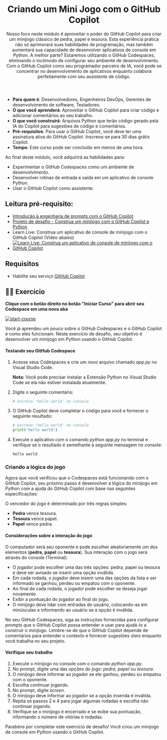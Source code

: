 <header>

# Criando um Mini Jogo com o GitHub Copilot

Nosso foco neste módulo é aproveitar o poder do GitHub Copilot para criar um minijogo clássico de pedra, papel e tesoura. Esta experiência prática não só aprimorará suas habilidades de programação, mas também aumentará sua capacidade de desenvolver aplicativos de console em Python. A melhor parte? Estaremos utilizando o GitHub Codespaces, eliminando o incômodo de configurar seu ambiente de desenvolvimento. Com o GitHub Copilot como seu programador parceiro de IA, você pode se concentrar no desenvolvimento de aplicativos enquanto colabora perfeitamente com seu assistente de código.

</header>


- **Para quem é**: Desenvolvedores, Engenheiros DevOps, Gerentes de desenvolvimento de software, Testadores.
- **O que você aprenderá**: Aproveitar o GitHub Copilot para criar código e adicionar comentários ao seu trabalho.
- **O que você construirá**: Arquivos Python que terão código gerado pela IA do Copilot para sugestões de código e comentários.
- **Pré-requisitos**: Para usar o GitHub Copilot, você deve ter uma assinatura ativa do GitHub Copilot. Inscreva-se para 30 dias grátis Copilot.
- **Tempo**: Este curso pode ser concluído em menos de uma hora.

Ao final deste módulo, você adquirirá as habilidades para:

- Experimentar o GitHub Codespaces como um ambiente de desenvolvimento.
- Desenvolver rotinas de entrada e saída em um aplicativo de console Python.
- Usar o GitHub Copilot como assistente.

## Leitura pré-requisito:
- [Introdução à engenharia de prompts com o GitHub Copilot](https://learn.microsoft.com/training/modules/introduction-prompt-engineering-with-github-copilot//?WT.mc_id=academic-113596-abartolo)
- [Projeto de desafio - Construa um minijogo com o GitHub Copilot e Python](https://learn.microsoft.com/training/modules/challenge-project-create-mini-game-with-copilot/?WT.mc_id=academic-113596-abartolo)
- Learn Live: Construa um aplicativo de console de minijogo com o GitHub Copilot (Vídeo abaixo)
- [![Learn Live: Construa um aplicativo de console de minijogo com o GitHub Copilot](https://mediusimg.event.microsoft.com/video-53275/b508053c0b/thumbnail.jpg?sv=2018-03-28&sr=c&sig=k6NthrPwnvBfDPNAEBQaYaVzlJavZ8pnWuP6OcKm4Bs%3D&se=2028-11-18T05%3A23%3A52Z&sp=r)](https://ignite.microsoft.com/sessions/aeaf1e85-65e2-497d-aaf5-724d85213aa1?WT.mc_id=academic-113596-abartolo)


## Requisitos

- Habilite seu serviço [GitHub Copilot](https://github.com/github-copilot/signup)

## 💪🏽 Exercício

**Clique com o botão direito no botão "Iniciar Curso" para abrir seu Codespace em uma nova aba**
 
[![start-course](https://user-images.githubusercontent.com/1221423/235727646-4a590299-ffe5-480d-8cd5-8194ea184546.svg)](https://github.com/new?template_owner=skills&template_name=copilot-codespaces-vscode&owner=%40me&name=skills-copilot-codespaces-vscode&description=My+clone+repository&visibility=public)

Você já aprendeu um pouco sobre o GitHub Codespaces e o GitHub Copilot e como eles funcionam. Neste exercício de desafio, seu objetivo é desenvolver um minijogo em Python usando o GitHub Copilot.

#### Testando seu GitHub Codespace

1. Acesse seus Codespaces e crie um novo arquivo chamado *app.py* no Visual Studio Code.

   **Nota:** Você pode precisar instalar a Extensão Python no Visual Studio Code se ela não estiver instalada atualmente.

2. Digite o seguinte comentário:


   ```python
   # escreva 'hello world' no console
   ```
      
3. O GitHub Copilot deve completar o código para você e fornecer o seguinte resultado:

   ```python
   # escreva 'hello world' no console
   print('hello world')
   ```

4. Execute o aplicativo com o comando *python app.py* no terminal e verifique se o resultado é semelhante à seguinte mensagem no console:

   ```bash
   hello world
   ```
   
### Criando a lógica do jogo

Agora que você verificou que o Codespaces está funcionando com o GitHub Copilot, seu próximo passo é desenvolver a lógica do minijogo em Python com a ajuda do GitHub Copilot com base nas seguintes especificações:

O vencedor do jogo é determinado por três regras simples:

- **Pedra** vence tesoura.
- **Tesoura** vence papel.
- **Papel** vence pedra.

#### Considerações sobre a interação do jogo

O computador será seu oponente e pode escolher aleatoriamente um dos elementos (**pedra**, **papel** ou **tesoura**). Sua interação com o jogo será através do console (Terminal).

- O jogador pode escolher uma das três opções: pedra, papel ou tesoura e deve ser avisado se inserir uma opção inválida.
- Em cada rodada, o jogador deve inserir uma das opções da lista e ser informado se ganhou, perdeu ou empatou com o oponente.
- Ao final de cada rodada, o jogador pode escolher se deseja jogar novamente.
- Exibir a pontuação do jogador ao final do jogo.
- O minijogo deve lidar com entradas do usuário, colocando-as em minúsculas e informando ao usuário se a opção é inválida.

No seu GitHub Codespaces, siga as instruções fornecidas para configurar prompts que o GitHub Copilot possa entender e usar para ajudá-lo a construir o minijogo. Lembre-se de que o GitHub Copilot depende de comentários para entender o contexto e fornecer sugestões úteis enquanto você trabalha no seu projeto.

#### Verifique seu trabalho

1. Execute o minijogo no console com o comando *python app.py*.
2. No prompt, digite uma das opções do jogo: *pedra*, *papel* ou *tesoura*.
3. O minijogo deve informar ao jogador se ele ganhou, perdeu ou empatou com o oponente.
4. Escolha continuar jogando.
5. No prompt, digite *screen*.
6. O minijogo deve informar ao jogador se a opção inserida é inválida.
7. Repita os passos 2 e 4 para jogar algumas rodadas e escolha não continuar jogando.
8. Verifique se o minijogo é encerrado e se exibe sua pontuação, informando o número de vitórias e rodadas.

Parabéns por completar este exercício de desafio! Você criou um minijogo de console em Python usando o GitHub Copilot.